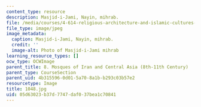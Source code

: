 ```yaml
---
content_type: resource
description: Masjid-i-Jami, Nayin, mihrab.
file: /media/courses/4-614-religious-architecture-and-islamic-cultures-fall-2002/05d63023b37d7747daf037bea1c70841_1048.jpg
file_type: image/jpeg
image_metadata:
  caption: Masjid-i-Jami, Nayin, mihrab.
  credit: ''
  image-alt: Photo of Masjid-i-Jami mihrab
learning_resource_types: []
ocw_type: OCWImage
parent_title: 8. Mosques of Iran and Central Asia (8th-11th Century)
parent_type: CourseSection
parent_uid: 4b315596-0d01-5a70-8a1b-b293c03b57e2
resourcetype: Image
title: 1048.jpg
uid: 05d63023-b37d-7747-daf0-37bea1c70841
---
```

